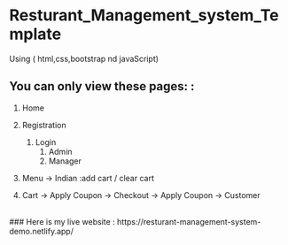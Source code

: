 # Resturant_Management_system_Template
Using ( html,css,bootstrap nd javaScript)

## You can only view these pages:  :
1. Home  
2. Registration 
   1. Login  
        1. Admin
        2. Manager  

3. Menu -> Indian :add cart / clear cart
3. Cart -> Apply Coupon -> Checkout -> Apply Coupon -> Customer 
<br>
###  Here is my live website  :   https://resturant-management-system-demo.netlify.app/
